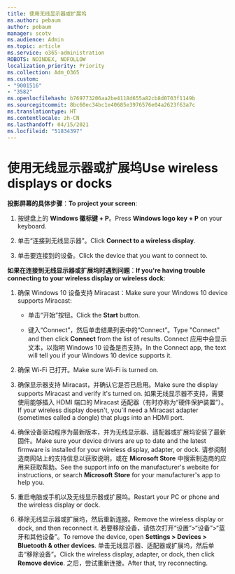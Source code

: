 ```yaml
---
title: 使用无线显示器或扩展坞
ms.author: pebaum
author: pebaum
manager: scotv
ms.audience: Admin
ms.topic: article
ms.service: o365-administration
ROBOTS: NOINDEX, NOFOLLOW
localization_priority: Priority
ms.collection: Adm_O365
ms.custom:
- "9001516"
- "3582"
ms.openlocfilehash: b769773206aa2be4118d655a82cb8d0703f1149b
ms.sourcegitcommit: 8bc60ec34bc1e40685e3976576e04a2623f63a7c
ms.translationtype: HT
ms.contentlocale: zh-CN
ms.lasthandoff: 04/15/2021
ms.locfileid: "51834397"
---
```

# <a name="use-wireless-displays-or-docks"></a><span data-ttu-id="21e06-102">使用无线显示器或扩展坞</span><span class="sxs-lookup"><span data-stu-id="21e06-102">Use wireless displays or docks</span></span>

<span data-ttu-id="21e06-103">**投影屏幕的具体步骤**：</span><span class="sxs-lookup"><span data-stu-id="21e06-103">**To project your screen**:</span></span>

1. <span data-ttu-id="21e06-104">按键盘上的 **Windows 徽标键 + P**。</span><span class="sxs-lookup"><span data-stu-id="21e06-104">Press **Windows logo key + P** on your keyboard.</span></span>

2. <span data-ttu-id="21e06-105">单击“连接到无线显示器”。</span><span class="sxs-lookup"><span data-stu-id="21e06-105">Click **Connect to a wireless display**.</span></span>

3. <span data-ttu-id="21e06-106">单击要连接到的设备。</span><span class="sxs-lookup"><span data-stu-id="21e06-106">Click the device that you want to connect to.</span></span>

<span data-ttu-id="21e06-107">**如果在连接到无线显示器或扩展坞时遇到问题**：</span><span class="sxs-lookup"><span data-stu-id="21e06-107">**If you're having trouble connecting to your wireless display or wireless dock**:</span></span>

1. <span data-ttu-id="21e06-108">确保 Windows 10 设备支持 Miracast：</span><span class="sxs-lookup"><span data-stu-id="21e06-108">Make sure your Windows 10 device supports Miracast:</span></span> 

    - <span data-ttu-id="21e06-109">单击“开始”按钮。</span><span class="sxs-lookup"><span data-stu-id="21e06-109">Click the **Start** button.</span></span>
    
    - <span data-ttu-id="21e06-110">键入“Connect”，然后单击结果列表中的“Connect”。</span><span class="sxs-lookup"><span data-stu-id="21e06-110">Type "Connect" and then click **Connect** from the list of results.</span></span> <span data-ttu-id="21e06-111">Connect 应用中会显示文本，以指明 Windows 10 设备是否支持。</span><span class="sxs-lookup"><span data-stu-id="21e06-111">In the Connect app, the text will tell you if your Windows 10 device supports it.</span></span> 

2. <span data-ttu-id="21e06-112">确保 Wi-Fi 已打开。</span><span class="sxs-lookup"><span data-stu-id="21e06-112">Make sure Wi-Fi is turned on.</span></span> 

3. <span data-ttu-id="21e06-113">确保显示器支持 Miracast，并确认它是否已启用。</span><span class="sxs-lookup"><span data-stu-id="21e06-113">Make sure the display supports Miracast and verify it's turned on.</span></span> <span data-ttu-id="21e06-114">如果无线显示器不支持，需要使用能够插入 HDMI 端口的 Miracast 适配器（有时亦称为“硬件保护装置”）。</span><span class="sxs-lookup"><span data-stu-id="21e06-114">If your wireless display doesn't, you'll need a Miracast adapter (sometimes called a dongle) that plugs into an HDMI port.</span></span>

4. <span data-ttu-id="21e06-115">确保设备驱动程序为最新版本，并为无线显示器、适配器或扩展坞安装了最新固件。</span><span class="sxs-lookup"><span data-stu-id="21e06-115">Make sure your device drivers are up to date and the latest firmware is installed for your wireless display, adapter, or dock.</span></span> <span data-ttu-id="21e06-116">请参阅制造商网站上的支持信息以获取说明，或在 **Microsoft Store** 中搜索制造商的应用来获取帮助。</span><span class="sxs-lookup"><span data-stu-id="21e06-116">See the support info on the manufacturer's website for instructions, or search **Microsoft Store** for your manufacturer's app to help you.</span></span>

5. <span data-ttu-id="21e06-117">重启电脑或手机以及无线显示器或扩展坞。</span><span class="sxs-lookup"><span data-stu-id="21e06-117">Restart your PC or phone and the wireless display or dock.</span></span>

6. <span data-ttu-id="21e06-118">移除无线显示器或扩展坞，然后重新连接。</span><span class="sxs-lookup"><span data-stu-id="21e06-118">Remove the wireless display or dock, and then reconnect it.</span></span> <span data-ttu-id="21e06-119">若要移除设备，请依次打开“设置”>“设备”>“蓝牙和其他设备”。</span><span class="sxs-lookup"><span data-stu-id="21e06-119">To remove the device, open **Settings > Devices  > Bluetooth & other devices**.</span></span> <span data-ttu-id="21e06-120">单击无线显示器、适配器或扩展坞，然后单击“移除设备”。</span><span class="sxs-lookup"><span data-stu-id="21e06-120">Click the wireless display, adapter, or dock, then click **Remove device**.</span></span> <span data-ttu-id="21e06-121">之后，尝试重新连接。</span><span class="sxs-lookup"><span data-stu-id="21e06-121">After that, try reconnecting.</span></span>

